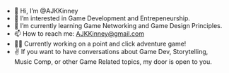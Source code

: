 - 👋 Hi, I’m @AJKKinney
- 👀 I’m interested in Game Development and Entrepeneurship.
- 🌱 I’m currently learning Game Networking and Game Design Principles.
- 📫 How to reach me: AJKKinney@gmail.com
- 🐱‍💻 Currently working on a point and click adventure game!
- ✌  If you want to have conversations about Game Dev, Storytelling, Music Comp, or other Game Related topics, my door is open to you.

<!---
AJKKinney/AJKKinney is a ✨ special ✨ repository because its `README.md` (this file) appears on your GitHub profile.
You can click the Preview link to take a look at your changes.
--->
